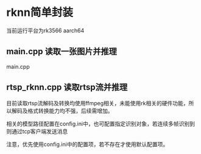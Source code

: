 # rknn简单封装

当前运行平台为rk3566 aarch64

## main.cpp 读取一张图片并推理

main.cpp

## rtsp_rknn.cpp 读取rtsp流并推理

目前读取rtsp流解码及转换均使用ffmpeg相关，未能使用rk相关的硬件功能，所以解码及格式转换能力均不强，后续需增加。

相关的模型路径配置在config.ini中，也可配置指定识别对象，若连续多帧识别到则通过tcp客户端发送消息

注意，优先使用config.ini中的配置项，若不存在才使用默认配置项。
